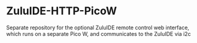 # ZuluIDE-HTTP-PicoW
Separate repository for the optional ZuluIDE remote control web interface, which runs on a separate Pico W, and communicates to the ZuluIDE via i2c
